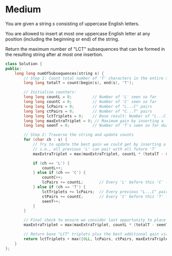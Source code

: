 # Medium

You are given a string $s$ consisting of uppercase English letters.

You are allowed to insert at most one uppercase English letter at any position (including the beginning or end) of the string.

Return the maximum number of "LCT" subsequences that can be formed in the resulting string after at most one insertion.

```cpp
class Solution {
public:
    long long numOfSubsequences(string s) {
        // Step 1: Count total number of 'T' characters in the entire string
        long long totalT = count(begin(s), end(s), 'T');

        // Initialize counters:
        long long countL = 0;         // Number of 'L' seen so far
        long long countC = 0;         // Number of 'C' seen so far
        long long lcPairs = 0;        // Number of "L...C" pairs
        long long ctPairs = 0;        // Number of "C...T" pairs
        long long lctTriplets = 0;    // Base result: Number of "L...C...T" triplets
        long long maxExtraTriplet = 0; // Maximum gain by inserting a 'C' optimally
        long long seenT = 0;          // Number of 'T's seen so far during traversal

        // Step 2: Traverse the string and update counts
        for (char ch : s) {
            // Try to update the best gain we could get by inserting a 'C' at current position
            // i.e., all previous 'L' can pair with all future 'T'
            maxExtraTriplet = max(maxExtraTriplet, countL * (totalT - seenT));

            if (ch == 'L') {
                countL++;
            } else if (ch == 'C') {
                countC++;
                lcPairs += countL;       // Every 'L' before this 'C' forms an "L...C" pair
            } else if (ch == 'T') {
                lctTriplets += lcPairs;  // Every previous "L...C" pair can now form an "L...C...T" triplet
                ctPairs += countC;       // Every 'C' before this 'T' forms a "C...T" pair
                seenT++;
            }
        }

        // Final check to ensure we consider last opportunity to place a 'C'
        maxExtraTriplet = max(maxExtraTriplet, countL * (totalT - seenT));

        // Return base "LCT" triplets plus the best additional gain via insert or reordering
        return lctTriplets + max({0LL, lcPairs, ctPairs, maxExtraTriplet});
    }
};
```
